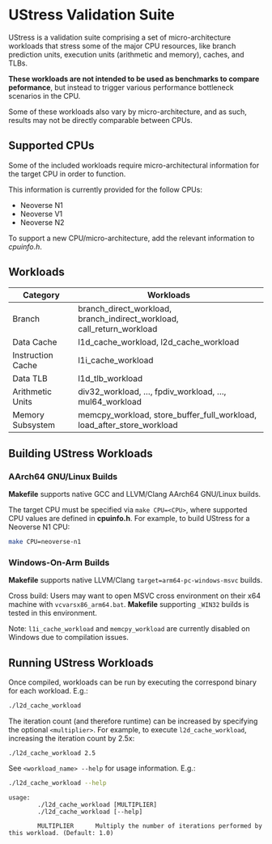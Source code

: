 # UStress Validation Suite

UStress is a validation suite comprising a set of micro-architecture workloads that stress some of the major CPU resources, like branch prediction units, execution units (arithmetic and memory), caches, and TLBs.

**These workloads are not intended to be used as benchmarks to compare peformance**, but instead to trigger various performance bottleneck scenarios in the CPU.

Some of these workloads also vary by micro-architecture, and as such, results may not be directly comparable between CPUs.

## Supported CPUs

Some of the included workloads require micro-architectural information for the target CPU in order to function.

This information is currently provided for the follow CPUs:
* Neoverse N1
* Neoverse V1
* Neoverse N2

To support a new CPU/micro-architecture, add the relevant information to *cpuinfo.h*.

## Workloads

| Category          | Workloads                                                              |
| ---               | ---                                                                    |
| Branch            | branch_direct_workload, branch_indirect_workload, call_return_workload |
| Data Cache        | l1d_cache_workload, l2d_cache_workload                                 |
| Instruction Cache | l1i_cache_workload                                                     |
| Data TLB          | l1d_tlb_workload                                                       |
| Arithmetic Units  | div32_workload, …, fpdiv_workload, …, mul64_workload                   |
| Memory Subsystem  | memcpy_workload, store_buffer_full_workload, load_after_store_workload |

## Building UStress Workloads

### AArch64 GNU/Linux Builds

**Makefile** supports native GCC and LLVM/Clang AArch64 GNU/Linux builds.

The target CPU must be specified via `make CPU=<CPU>`, where supported CPU values are defined in **cpuinfo.h**.
For example, to build UStress for a Neoverse N1 CPU:

```bash
make CPU=neoverse-n1
```

### Windows-On-Arm Builds

**Makefile** supports native LLVM/Clang `target=arm64-pc-windows-msvc` builds.

Cross build: Users may want to open MSVC cross environment on their x64 machine with `vcvarsx86_arm64.bat`. **Makefile** supporting `_WIN32` builds is tested in this environment.

Note: `l1i_cache_workload` and `memcpy_workload` are currently disabled on Windows due to compilation issues.

## Running UStress Workloads

Once compiled, workloads can be run by executing the correspond binary for each workload. E.g.:

```bash
./l2d_cache_workload
```

The iteration count (and therefore runtime) can be increased by specifying the optional `<multiplier>`. For example, to execute `l2d_cache_workload`, increasing the iteration count by 2.5x:
```
./l2d_cache_workload 2.5
```

See `<workload_name> --help` for usage information. E.g.:
```bash
./l2d_cache_workload --help
```
```
usage:
        ./l2d_cache_workload [MULTIPLIER]
        ./l2d_cache_workload [--help]

        MULTIPLIER      Multiply the number of iterations performed by this workload. (Default: 1.0)
```